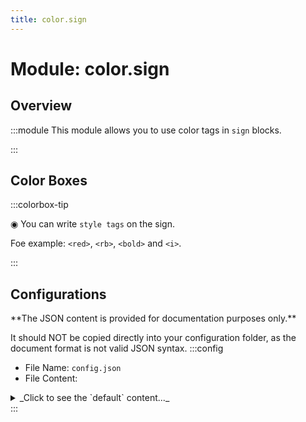 ```yaml
---
title: color.sign
---
```



# Module: color.sign

## Overview
:::module
  This module allows you to use color tags in `sign` blocks.


:::
## Color Boxes

:::colorbox-tip

  ◉ You can write `style tags` on the sign.
  
  Foe example: `<red>`, `<rb>`, `<bold>` and `<i>`.


:::

## Configurations
<Admonition type="warning" icon="" title="">
**The JSON content is provided for documentation purposes only.**

It should NOT be copied directly into your configuration folder, as the document format is not valid JSON syntax.
</Admonition>
:::config
- File Name: `config.json`
- File Content: 
<details>

<summary>_Click to see the `default` content..._</summary>

```json showLineNumbers title="config/fuji/modules/color/sign/config.json"
{
  /* By default, any player can use `all style tags`.
  Enable this option requires the player to has `corresponding permission` to use that `style tag`.
  
  For example, to use `<red>` tag, requires `fuji.style.sign.red` permission. */
  "requires_corresponding_permission_to_use_style_tag": false
}
```
</details>
:::
